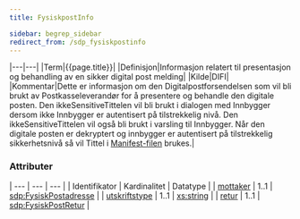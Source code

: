 ```yaml
---
title: FysiskpostInfo  

sidebar: begrep_sidebar
redirect_from: /sdp_fysiskpostinfo
---
```


|---|---|
|Term|{{page.title}}|
|Definisjon|Informasjon relatert til presentasjon og behandling av en sikker digital post melding|
|Kilde|DIFI|
|Kommentar|Dette er informasjon om den Digitalpostforsendelsen som vil bli brukt av Postkasseleverandør for å presentere og behandle den digitale posten. Den ikkeSensitiveTittelen vil bli brukt i dialogen med Innbygger dersom ikke Innbygger er autentisert på tilstrekkelig nivå. Den ikkeSensitiveTittelen vil også bli brukt i varsling til Innbygger. Når den digitale posten er dekryptert og innbygger er autentisert på tilstrekkelig sikkerhetsnivå så vil Tittel i [Manifest-filen]({{site.baseurl}}/resources/begrep/sikkerDigitalPost/forretningslag/Dokumentpakke/Manifest) brukes.|

### Attributer

| --- | --- | --- |
| Identifikator                           | Kardinalitet | Datatype                                              |
| [mottaker]({{site.baseurl}}/resources/begrep/sikkerDigitalPost/begrep/FysiskPostadresse)           | 1..1         | [sdp:FysiskPostadresse]({{site.baseurl}}/resources/begrep/sikkerDigitalPost/begrep/FysiskPostadresse)            |
| [utskriftstype]({{site.baseurl}}/resources/begrep/sikkerDigitalPost/begrep/utskriftstype)        | 1..1         | [xs:string](http://www.w3.org/TR/xmlschema-2/#string) |
| [retur]({{site.baseurl}}/resources/begrep/sikkerDigitalPost/begrep/FysiskPostRetur)                | 1..1         | [sdp:FysiskPostRetur]({{site.baseurl}}/resources/begrep/sikkerDigitalPost/begrep/FysiskPostRetur)                |
